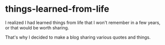 # things-learned-from-life
I realized I had learned things from life that I won't remember in a few years, or that would be worth sharing. 

That's why I decided to make a blog sharing various quotes and things.
